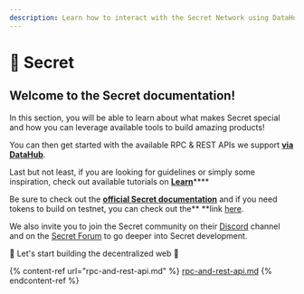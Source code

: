 ```yaml
---
description: Learn how to interact with the Secret Network using DataHub
---
```


# 🤫 Secret

## Welcome to the Secret documentation!

In this section, you will be able to learn about what makes Secret special and how you can leverage available tools to build amazing products!

You can then get started with the available RPC & REST APIs we support [**via DataHub**](https://datahub.figment.io/sign\_up?service=secret).

Last but not least, if you are looking for guidelines or simply some inspiration, check out available tutorials on [**Learn**](https://learn.figment.io/protocols/secret)****

Be sure to check out the [**official Secret documentation**](https://build.scrt.network) and if you need tokens to build on testnet, you can check out the** **link [here](https://faucet.secrettestnet.io).

We also invite you to join the Secret community on their [Discord](http://chat.scrt.network) channel and on the [Secret Forum](http://forum.scrt.network) to go deeper into Secret development.

🚀 Let's start building the decentralized web 🚀

{% content-ref url="rpc-and-rest-api.md" %}
[rpc-and-rest-api.md](rpc-and-rest-api.md)
{% endcontent-ref %}

